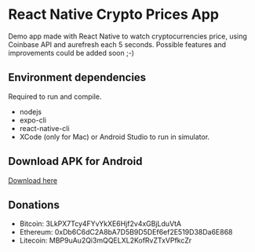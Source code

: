
# React Native Crypto Prices App 

Demo app made with React Native to watch cryptocurrencies price, using Coinbase API and aurefresh each 5 seconds. Possible features and improvements could be added soon ;-)

## Environment dependencies

Required to run and compile.
- nodejs
- expo-cli
- react-native-cli
- XCode (only for Mac) or Android Studio to run in simulator.

## Download APK for Android
[Download here](https://expo.io/artifacts/f7246aca-fe93-46d8-8c85-a2f49c57fc02 "Download")

## Donations

- Bitcoin: 3LkPX7Tcy4FYvYkXE6Hjf2v4xGBjLduVtA
- Ethereum: 0xDb6C6dC2A8bA7D5B9D5DEf6ef2E519D38Da6E868
- Litecoin: MBP9uAu2Qi3mQQELXL2KofRvZTxVPfkcZr